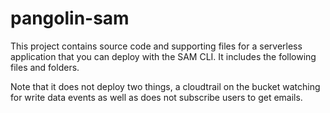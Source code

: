 # pangolin-sam

This project contains source code and supporting files for a serverless application that you can deploy with the SAM CLI. It includes the following files and folders.

Note that it does not deploy two things, a cloudtrail on the bucket watching for write data events as well as does not subscribe users to get emails.